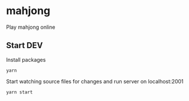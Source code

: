 # mahjong
Play mahjong online

## Start DEV
Install packages

```yarn```

Start watching source files for changes
and run server on localhost:2001

```yarn start```
